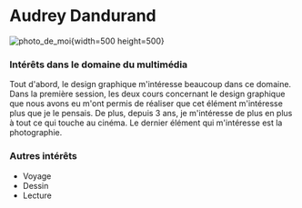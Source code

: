 # Audrey Dandurand
![photo_de_moi](https://user-images.githubusercontent.com/112189528/215195773-70c33d1c-0ad0-46dc-9b0f-96110dad02eb.JPG){width=500 height=500}

### Intérêts dans le domaine du multimédia
Tout d'abord, le design graphique m'intéresse beaucoup dans ce domaine. Dans la première session, les deux cours concernant le design graphique que nous avons eu m'ont permis de réaliser que cet élément m'intéresse plus que je le pensais. De plus, depuis 3 ans, je m'intéresse de plus en plus à tout ce qui touche au cinéma. Le dernier élément qui m'intéresse est la photographie. 

### Autres intérêts 
* Voyage
* Dessin
* Lecture
